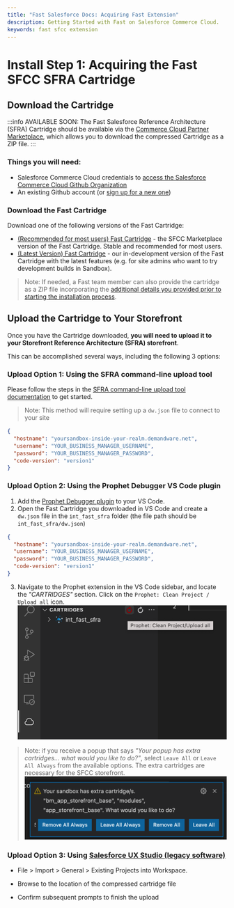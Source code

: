 ```yaml
---
title: "Fast Salesforce Docs: Acquiring Fast Extension"
description: Getting Started with Fast on Salesforce Commerce Cloud.
keywords: fast sfcc extension
---
```


# Install Step 1: Acquiring the Fast SFCC SFRA Cartridge

## Download the Cartridge

:::info AVAILABLE SOON:
The Fast Salesforce Reference Architecture (SFRA) Cartridge should be available via the [Commerce Cloud Partner Marketplace](https://www.salesforce.com/products/commerce-cloud/partner-marketplace/), which allows you to download the compressed Cartridge as a ZIP file.
:::

### Things you will need:

- Salesforce Commerce Cloud credentials to [access the Salesforce Commerce Cloud Github Organization](https://github.com/orgs/SalesforceCommerceCloud/sso/sign_up)
- An existing Github account (or [sign up for a new one](http://github.com/join))

### Download the Fast Cartridge

Download one of the following versions of the Fast Cartridge:
- [(Recommended for most users) Fast Cartridge](https://github.com/SalesforceCommerceCloud/link_fastcheckout) - the SFCC Marketplace version of the Fast Cartridge. Stable and recommended for most users.
- [(Latest Version) Fast Cartridge](https://github.com/fast-af/sfcc-integration/) - our in-development version of the Fast Cartridge with the latest features (e.g. for site admins who want to try development builds in Sandbox).
> Note: If needed, a Fast team member can also provide the cartridge as a ZIP file incorporating the [additional details you provided prior to starting the installation process](../pre-install/requirements.md).

## Upload the Cartridge to Your Storefront

Once you have the Cartridge downloaded, **you will need to upload it to your Storefront Reference Architecture (SFRA) storefront**.

This can be accomplished several ways, including the following 3 options:

### Upload Option 1: Using the SFRA command-line upload tool

Please follow the steps in the [SFRA command-line upload tool documentation](https://documentation.b2c.commercecloud.salesforce.com/DOC1/topic/com.demandware.dochelp/content/b2c_commerce/topics/sfra/b2c_adding_custom_cartridges.html) to get started.
> Note: This method will require setting up a `dw.json` file to connect to your site

```json
{
  "hostname": "yoursandbox-inside-your-realm.demandware.net",
  "username": "YOUR_BUSINESS_MANAGER_USERNAME",
  "password": "YOUR_BUSINESS_MANAGER_PASSWORD",
  "code-version": "version1"
}
```

### Upload Option 2: Using the Prophet Debugger VS Code plugin

1. Add the [Prophet Debugger plugin](https://marketplace.visualstudio.com/items?itemName=SqrTT.prophet) to your VS Code.
2. Open the Fast Cartridge you downloaded in VS Code and create a `dw.json` file in the `int_fast_sfra` folder (the file path should be `int_fast_sfra/dw.json`)
```json
{
  "hostname": "yoursandbox-inside-your-realm.demandware.net",
  "username": "YOUR_BUSINESS_MANAGER_USERNAME",
  "password": "YOUR_BUSINESS_MANAGER_PASSWORD",
  "code-version": "version1"
}
```
3. Navigate to the Prophet extension in the VS Code sidebar, and locate the _"CARTRIDGES"_ section. Click on the `Prophet: Clean Project / Upload all` icon.
![Prophet Upload Cartridges](./images/prophet_upload.png)
> Note: if you receive a popup that says _"Your popup has extra cartridges... what would you like to do?"_, select `Leave All` or `Leave All Always` from the available options. The extra cartridges are necessary for the SFCC storefront.
![Prophet Leave All Popup](./images/prophet_leave_all.png)

### Upload Option 3: Using [Salesforce UX Studio (legacy software)](https://documentation.b2c.commercecloud.salesforce.com/DOC1/topic/com.demandware.dochelp/LegacyDevDoc/UploadCartridges.html)

- File > Import > General > Existing Projects into Workspace.

- Browse to the location of the compressed cartridge file

- Confirm subsequent prompts to finish the upload
